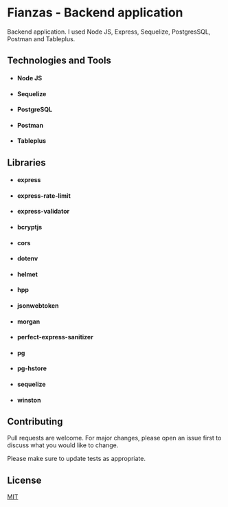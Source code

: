 # Fianzas - Backend application

Backend application. I used Node JS, Express, Sequelize, PostgresSQL, Postman and Tableplus.

## Technologies and Tools

- #### Node JS
- #### Sequelize
- #### PostgreSQL
- #### Postman
- #### Tableplus

## Libraries

- #### express
- #### express-rate-limit
- #### express-validator
- #### bcryptjs
- #### cors
- #### dotenv
- #### helmet
- #### hpp
- #### jsonwebtoken
- #### morgan
- #### perfect-express-sanitizer
- #### pg
- #### pg-hstore
- #### sequelize
- #### winston

## Contributing

Pull requests are welcome. For major changes, please open an issue first
to discuss what you would like to change.

Please make sure to update tests as appropriate.

## License

[MIT](https://choosealicense.com/licenses/mit/)

